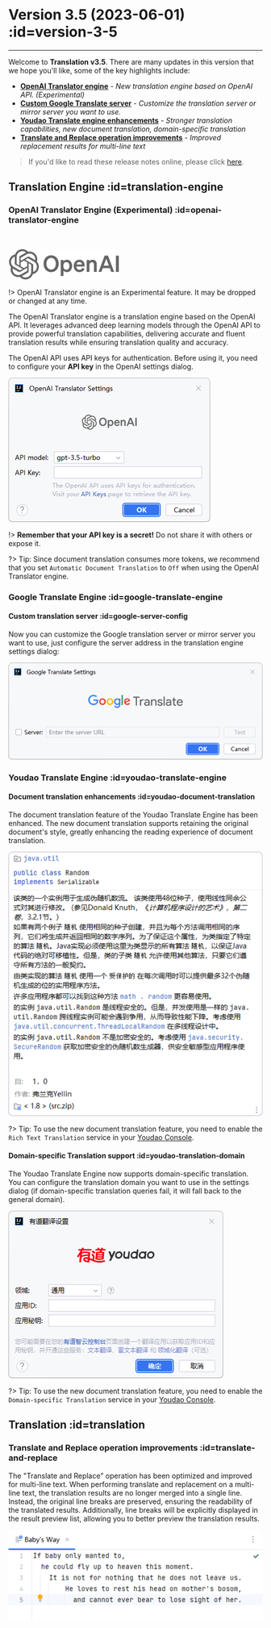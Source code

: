# Version 3.5 (2023-06-01) :id=version-3-5

---

Welcome to **Translation v3.5**. There are many updates in this version that we hope you'll like, some of the key highlights include:

- [**OpenAI Translator engine**](#openai-translator-engine) - _New translation engine based on OpenAI API. (Experimental)_
- [**Custom Google Translate server**](#google-translate-engine) - _Customize the translation server or mirror server you want to use._
- [**Youdao Translate engine enhancements**](#youdao-translate-engine) - _Stronger translation capabilities, new document translation, domain-specific translation_
- [**Translate and Replace operation improvements**](#translate-and-replace) - _Improved replacement results for multi-line text_

> If you'd like to read these release notes online, please click [here](#/ko/updates ':ignore :target=_blank').

## Translation Engine :id=translation-engine

### OpenAI Translator Engine (Experimental) :id=openai-translator-engine

<br/>

![OpenAI Translator Engine](/img/openai_logo.svg ':size=x60')

!> OpenAI Translator engine is an Experimental feature. It may be dropped or changed at any time.

The OpenAI Translator engine is a translation engine based on the OpenAI API.
It leverages advanced deep learning models through the OpenAI API to provide powerful translation capabilities,
delivering accurate and fluent translation results while ensuring translation quality and accuracy.

The OpenAI API uses API keys for authentication.
Before using it, you need to configure your **API key** in the OpenAI settings dialog.

![OpenAI Settings](/updates/img/v3_5/openai_settings.png)

!> **Remember that your API key is a secret!** Do not share it with others or expose it.

?> Tip: Since document translation consumes more tokens,
we recommend that you set `Automatic Document Translation` to `Off` when using the OpenAI Translator engine.

### Google Translate Engine :id=google-translate-engine

#### Custom translation server :id=google-server-config

Now you can customize the Google translation server or mirror server you want to use,
just configure the server address in the translation engine settings dialog:

![Custom Google Translate server](/updates/img/v3_5/google_translate_settings.png)

### Youdao Translate Engine :id=youdao-translate-engine

#### Document translation enhancements :id=youdao-document-translation

The document translation feature of the Youdao Translate Engine has been enhanced.
The new document translation supports retaining the original document's style,
greatly enhancing the reading experience of document translation.

![New Youdao document translation](/updates/img/v3_5/youdo_doc_translation.png)

?> Tip: To use the new document translation feature,
you need to enable the `Rich Text Translation` service in your [Youdao Console](https://ai.youdao.com/console).

#### Domain-specific Translation support :id=youdao-translation-domain

The Youdao Translate Engine now supports domain-specific translation.
You can configure the translation domain you want to use in the settings dialog
(if domain-specific translation queries fail, it will fall back to the general domain).

![Youdao Domain-specific Translation](/updates/img/v3_5/youdao_translate_settings.png)

?> Tip: To use the new document translation feature,
you need to enable the `Domain-specific Translation` service in your [Youdao Console](https://ai.youdao.com/console).

## Translation :id=translation

### Translate and Replace operation improvements :id=translate-and-replace

The "Translate and Replace" operation has been optimized and improved for multi-line text.
When performing translate and replacement on a multi-line text,
the translation results are no longer merged into a single line.
Instead, the original line breaks are preserved, ensuring the readability of the translated results.
Additionally, line breaks will be explicitly displayed in the result preview list,
allowing you to better preview the translation results.

![Translate and Replace](/updates/img/v3_5/translate-and-replace.gif)
